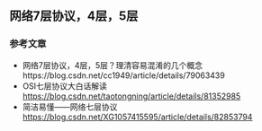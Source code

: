 ## 网络7层协议，4层，5层

### 参考文章
+  网络7层协议，4层，5层？理清容易混淆的几个概念https://blog.csdn.net/cc1949/article/details/79063439
+ OSI七层协议大白话解读 https://blog.csdn.net/taotongning/article/details/81352985
+ 简洁易懂——网络七层协议 https://blog.csdn.net/XG1057415595/article/details/82853794